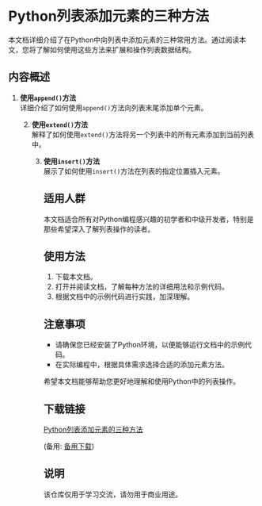 # Python列表添加元素的三种方法

本文档详细介绍了在Python中向列表中添加元素的三种常用方法。通过阅读本文，您将了解如何使用这些方法来扩展和操作列表数据结构。

## 内容概述

1. **使用`append()`方法**  
   详细介绍了如何使用`append()`方法向列表末尾添加单个元素。

   2. **使用`extend()`方法**  
      解释了如何使用`extend()`方法将另一个列表中的所有元素添加到当前列表中。

      3. **使用`insert()`方法**  
         展示了如何使用`insert()`方法在列表的指定位置插入元素。

         ## 适用人群

         本文档适合所有对Python编程感兴趣的初学者和中级开发者，特别是那些希望深入了解列表操作的读者。

         ## 使用方法

         1. 下载本文档。
         2. 打开并阅读文档，了解每种方法的详细用法和示例代码。
         3. 根据文档中的示例代码进行实践，加深理解。

         ## 注意事项

         - 请确保您已经安装了Python环境，以便能够运行文档中的示例代码。
         - 在实际编程中，根据具体需求选择合适的添加元素方法。

         希望本文档能够帮助您更好地理解和使用Python中的列表操作。

         ## 下载链接
         [Python列表添加元素的三种方法](https://pan.quark.cn/s/fd91af455e5a) 

         (备用: [备用下载](https://pan.baidu.com/s/1sFaze4uYS1WQ1Vj33ThDpg?pwd=1234))

         ## 说明

         该仓库仅用于学习交流，请勿用于商业用途。
